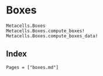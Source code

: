 # Boxes

```@docs
Metacells.Boxes
Metacells.Boxes.compute_boxes!
Metacells.Boxes.compute_boxes_data!
```

## Index

```@index
Pages = ["boxes.md"]
```
